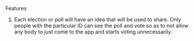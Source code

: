 Features

1.  Each election or poll will have an idea that will be used to share. Only people with the particular ID can see the poll and vote so as to not allow any body to just come to the app and starts voting unnecessarily.
